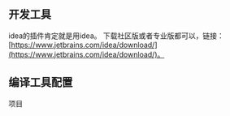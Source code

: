 ## 开发工具

idea的插件肯定就是用idea。
下载社区版或者专业版都可以，链接：[https://www.jetbrains.com/idea/download/](https://www.jetbrains.com/idea/download/)。

## 编译工具配置

项目